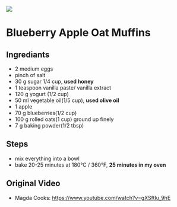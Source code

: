 ![](https://i.ytimg.com/an_webp/gXSftIu_9hE/mqdefault_6s.webp?du=3000&sqp=CI7ump8G&rs=AOn4CLDL9IOyCUtEHcSZ2c4W_cRFMLyi7g)

# Blueberry Apple Oat Muffins

## Ingrediants

- 2 medium eggs 
- pinch of salt 
- 30 g sugar 1/4 cup, **used honey**
- 1 teaspoon vanilla paste/ vanilla extract
- 120 g yogurt (1/2 cup)
- 50 ml vegetable oil(1/5 cup), **used olive oil**
- 1 apple
- 70 g blueberries(1/2 cup)
- 100 g rolled oats(1 cup) ground up finely 
- 7 g baking powder(1/2 tbsp)

## Steps

- mix everything into a bowl
- bake 20-25 minutes at 180°C / 360°F, **25 minutes in my oven**

## Original Video

- Magda Cooks: https://www.youtube.com/watch?v=gXSftIu_9hE
